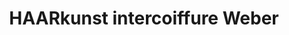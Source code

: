---
title: "HAARkunst intercoiffure Weber"
url: /horhausen-westerwald/haarkunst-intercoiffure-weber/
shop: Friseur
---